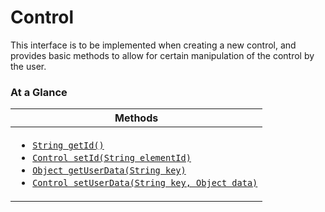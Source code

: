 <!-- ---
sidebar_position: 1
--- -->


# Control

This interface is to be implemented when creating a new control, and provides basic methods to allow for certain manipulation of the control by the user.

### At a Glance

| Methods |
|------------|
| <ul><li>[`String getId()`](#)</li><li>[`Control setId(String elementId)`](#)</li><li>[`Object getUserData(String key)`](#)</li><li>[`Control setUserData(String key, Object data)`](#)</li></ul>|